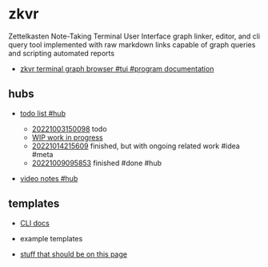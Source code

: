 # zkvr

Zettelkasten Note-Taking Terminal User Interface graph linker, editor, and cli query tool implemented with raw markdown links capable of graph queries and scripting automated reports 

- [zkvr terminal graph browser #tui #program documentation](/zet/20221013021614/README.md)

## hubs
- [todo list #hub](/zet/20221007044552/README.md)
  - [20221003150098](/zet/20221003150098/README.md) todo 
  - [WIP work in progress](/zet/20221008042814/README.md)
  - [20221014215609](/zet/20221014215609/README.md) finished, but with ongoing related work #idea #meta
  - [20221009095853](/zet/20221009095853/README.md) finished #done #hub

- [video notes #hub](/zet/20221006213953/README.md)

## templates

- [CLI docs](/zet/20221006032546/README.md)

- example templates

- [stuff that should be on this page](/zet/20221009192000/README.md)
